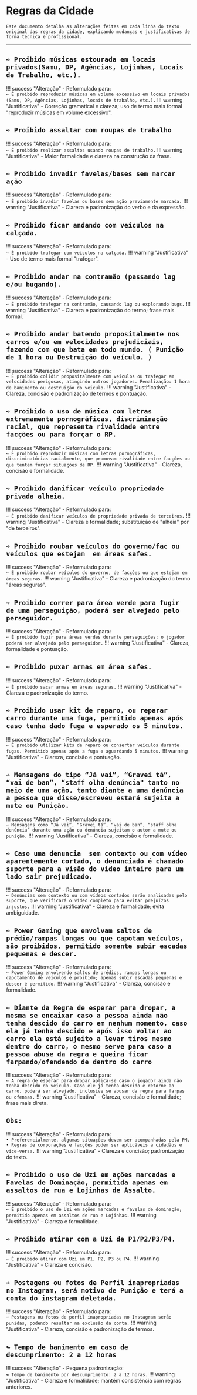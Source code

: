 # Regras da Cidade

```{note}
Este documento detalha as alterações feitas em cada linha do texto original das regras da cidade, explicando mudanças e justificativas de forma técnica e profissional.
```

---

## `➺ Proibido músicas estourada em locais privados(Samu, DP, Agências, Lojinhas, Locais de Trabalho, etc.).`

!!! success "Alteração"
    - Reformulado para:  
        `➺ É proibido reproduzir músicas em volume excessivo em locais privados (Samu, DP, Agências, Lojinhas, locais de trabalho, etc.).`
!!! warning "Justificativa"
    - Correção gramatical e clareza; uso de termo mais formal "reproduzir músicas em volume excessivo".

## `➺ Proibido assaltar com roupas de trabalho`

!!! success "Alteração"
    - Reformulado para:  
        `➺ É proibido realizar assaltos usando roupas de trabalho.`
!!! warning "Justificativa"
    - Maior formalidade e clareza na construção da frase.

## `➺ Proibido invadir favelas/bases sem marcar ação`

!!! success "Alteração"
    - Reformulado para:  
        `➺ É proibido invadir favelas ou bases sem ação previamente marcada.`
!!! warning "Justificativa"
    - Clareza e padronização do verbo e da expressão.

## `➺ Proibido ficar andando com veículos na calçada.`

!!! success "Alteração"
    - Reformulado para:  
        `➺ É proibido trafegar com veículos na calçada.`
!!! warning "Justificativa"
    - Uso de termo mais formal "trafegar".

## `➺ Proibido andar na contramão (passando lag e/ou bugando).`

!!! success "Alteração"
    - Reformulado para:  
        `➺ É proibido trafegar na contramão, causando lag ou explorando bugs.`
!!! warning "Justificativa"
    - Clareza e padronização do termo; frase mais formal.

## `➺ Proibido andar batendo propositalmente nos carros e/ou em velocidades prejudiciais, fazendo com que bata em todo mundo. ( Punição de 1 hora ou Destruição do veículo. )`

!!! success "Alteração"
    - Reformulado para:  
        `➺ É proibido colidir propositalmente com veículos ou trafegar em velocidades perigosas, atingindo outros jogadores. Penalização: 1 hora de banimento ou destruição do veículo.`
!!! warning "Justificativa"
    - Clareza, concisão e padronização de termos e pontuação.

## `➺ Proibido o uso de música com letras extremamente pornográficas, discriminação racial, que representa rivalidade entre facções ou para forçar o RP.`

!!! success "Alteração"
    - Reformulado para:  
        `➺ É proibido reproduzir músicas com letras pornográficas, discriminatórias racialmente, que promovam rivalidade entre facções ou que tentem forçar situações de RP.`
!!! warning "Justificativa"
    - Clareza, concisão e formalidade.

## `➺ Proibido danificar veículo propriedade privada alheia.`

!!! success "Alteração"
    - Reformulado para:  
        `➺ É proibido danificar veículos de propriedade privada de terceiros.`
!!! warning "Justificativa"
    - Clareza e formalidade; substituição de "alheia" por "de terceiros".

## `➺ Proibido roubar veículos do governo/fac ou veículos que estejam  em áreas safes.`

!!! success "Alteração"
    - Reformulado para:  
        `➺ É proibido roubar veículos do governo, de facções ou que estejam em áreas seguras.`
!!! warning "Justificativa"
    - Clareza e padronização do termo "áreas seguras".

## `➺ Proibido correr para área verde para fugir de uma perseguição, poderá ser alvejado pelo perseguidor.`

!!! success "Alteração"
    - Reformulado para:  
        `➺ É proibido fugir para áreas verdes durante perseguições; o jogador poderá ser alvejado pelo perseguidor.`
!!! warning "Justificativa"
    - Clareza, formalidade e pontuação.

## `➺ Proibido puxar armas em área safes.`

!!! success "Alteração"
    - Reformulado para:  
        `➺ É proibido sacar armas em áreas seguras.`
!!! warning "Justificativa"
    - Clareza e padronização do termo.

## `➺ Proibido usar kit de reparo, ou reparar carro durante uma fuga, permitido apenas após caso tenha dado fuga e esperado os 5 minutos.`

!!! success "Alteração"
    - Reformulado para:  
        `➺ É proibido utilizar kits de reparo ou consertar veículos durante fugas. Permitido apenas após a fuga e aguardando 5 minutos.`
!!! warning "Justificativa"
    - Clareza, concisão e pontuação.

## `➺ Mensagens do tipo “Já vai”, “Gravei tá”, “vai de ban”, “staff olha denúncia" tanto no meio de uma ação, tanto diante a uma denúncia a pessoa que disse/escreveu estará sujeita a mute ou Punição.`

!!! success "Alteração"
    - Reformulado para:  
        `➺ Mensagens como “Já vai”, “Gravei tá”, “vai de ban”, “staff olha denúncia” durante uma ação ou denúncia sujeitam o autor a mute ou punição.`
!!! warning "Justificativa"
    - Clareza, concisão e formalidade.

## `➺ Caso uma denuncia  sem contexto ou com vídeo aparentemente cortado, o denunciado é chamado suporte para a visão do video inteiro para um lado sair prejudicado.`

!!! success "Alteração"
    - Reformulado para:  
        `➺ Denúncias sem contexto ou com vídeos cortados serão analisadas pelo suporte, que verificará o vídeo completo para evitar prejuízos injustos.`
!!! warning "Justificativa"
    - Clareza e formalidade; evita ambiguidade.

## `➺ Power Gaming que envolvam saltos de prédio/rampas longas ou que capotam veículos, são proibidos, permitido somente subir escadas pequenas e descer.`

!!! success "Alteração"
    - Reformulado para:  
        `➺ Power Gaming envolvendo saltos de prédios, rampas longas ou capotamento de veículos é proibido; apenas subir escadas pequenas e descer é permitido.`
!!! warning "Justificativa"
    - Clareza, concisão e formalidade.

## `➺ Diante da Regra de esperar para dropar, a mesma se encaixar caso a pessoa ainda não tenha descido do carro em nenhum momento, caso ela já tenha descido e após isso voltar ao carro ela está sujeito a levar tiros mesmo dentro do carro, o mesmo serve para caso a pessoa abuse da regra e queira ficar farpando/ofendendo de dentro do carro`

!!! success "Alteração"
    - Reformulado para:  
        `➺ A regra de esperar para dropar aplica-se caso o jogador ainda não tenha descido do veículo. Caso ele já tenha descido e retorne ao carro, poderá ser alvejado, inclusive se abusar da regra para farpas ou ofensas.`
!!! warning "Justificativa"
    - Clareza, concisão e formalidade; frase mais direta.

## `Obs:`

!!! success "Alteração"
    - Reformulado para:  
        `• Preferencialmente, algumas situações devem ser acompanhadas pela PM.
• Regras de corporações e facções podem ser aplicáveis a cidadãos e vice-versa.`
!!! warning "Justificativa"
    - Clareza e concisão; padronização do texto.

## `➺ Proibido o uso de Uzi em ações marcadas e Favelas de Dominação, permitida apenas em assaltos de rua e Lojinhas de Assalto.`

!!! success "Alteração"
    - Reformulado para:  
        `➺ É proibido o uso de Uzi em ações marcadas e favelas de dominação; permitido apenas em assaltos de rua e Lojinhas.`
!!! warning "Justificativa"
    - Clareza e formalidade.

## `➺ Proibido atirar com a Uzi de P1/P2/P3/P4.`

!!! success "Alteração"
    - Reformulado para:  
        `➺ É proibido atirar com Uzi em P1, P2, P3 ou P4.`
!!! warning "Justificativa"
    - Clareza e concisão.

## `➺ Postagens ou fotos de Perfil inapropriadas no Instagram, será motivo de Punição e terá a conta do instagram deletada.`

!!! success "Alteração"
    - Reformulado para:  
        `➺ Postagens ou fotos de perfil inapropriadas no Instagram serão punidas, podendo resultar na exclusão da conta.`
!!! warning "Justificativa"
    - Clareza, concisão e padronização de termos.

## `↬ Tempo de banimento em caso de descumprimento: 2 a 12 horas`

!!! success "Alteração"
    - Pequena padronização:  
        `↬ Tempo de banimento por descumprimento: 2 a 12 horas.`
!!! warning "Justificativa"
    - Clareza e formalidade; mantém consistência com regras anteriores.
